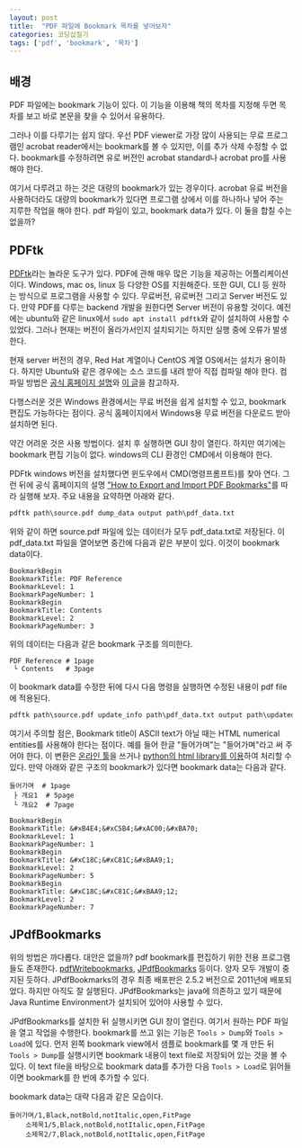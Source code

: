 ```yaml
---
layout: post
title:  "PDF 파일에 Bookmark 목차를 넣어보자"
categories: 코딩삽질기
tags: ['pdf', 'bookmark', '목차']
---
```


## 배경

PDF 파일에는 bookmark 기능이 있다. 이 기능을 이용해 책의 목차를 지정해 두면 목차를 보고 바로 본문을 찾을 수 있어서 유용하다. 

그러나 이를 다루기는 쉽지 않다. 우선 PDF viewer로 가장 많이 사용되는 무료 프로그램인 acrobat reader에서는 bookmark를 볼 수 있지만, 이를 추가 삭제 수정할 수 없다. bookmark를 수정하려면 유로 버전인 acrobat standard나 acrobat pro를 사용해야 한다. 

여기서 다루려고 하는 것은 대량의 bookmark가 있는 경우이다. acrobat 유료 버전을 사용하더라도 대량의 bookmark가 있다면 프로그램 상에서 이를 하나하나 넣어 주는 지루한 작업을 해야 한다. pdf 파일이 있고, bookmark data가 있다. 이 둘을 합칠 수는 없을까?

## PDFtk

[PDFtk](https://www.pdflabs.com/tools/pdftk-the-pdf-toolkit/)라는 놀라운 도구가 있다. PDF에 관해 매우 많은 기능을 제공하는 어플리케이션이다. Windows, mac os, linux 등 다양한 OS를 지원해준다. 또한 GUI, CLI 등 원하는 방식으로 프로그램을 사용할 수 있다. 무료버전, 유로버전 그리고 Server 버전도 있다. 만약 PDF를 다루는 backend 개발을 원한다면 Server 버전이 유용할 것이다. 예전에는 ubuntu와 같은 linux에서 `sudo apt install pdftk`와 같이 설치하여 사용할 수 있었다. 그러나 현재는 버전이 올라가서인지 설치되기는 하지만 실행 중에 오류가 발생한다. 

현재 server 버전의 경우, Red Hat 계열이나 CentOS 계열 OS에서는 설치가 용이하다. 하지만 Ubuntu와 같은 경우에는 소스 코드를 내려 받아 직접 컴파일 해야 한다. 컴파일 방법은 [공식 홈페이지 설명](https://www.pdflabs.com/tools/pdftk-server/index.html#build)와 [이 글](https://www.baeldung.com/linux/install-pdftk)을 참고하자. 

다행스러운 것은 Windows 환경에서는 무료 버전을 쉽게 설치할 수 있고, bookmark 편집도 가능하다는 점이다. 공식 홈페이지에서 Windows용 무료 버전을 다운로드 받아 설치하면 된다. 

약간 어려운 것은 사용 방법이다. 설치 후 실행하면 GUI 창이 열린다. 하지만 여기에는 bookmark 편집 기능이 없다. windows의 CLI 환경인 CMD에서 이용해야 한다. 

PDFtk windows 버전을 설치했다면 윈도우에서 CMD(명령프롬프트)를 찾아 연다. 그런 뒤에 공식 홈페이지의 설명 ["How to Export and Import PDF Bookmarks"](https://www.pdflabs.com/blog/export-and-import-pdf-bookmarks/)를 따라 실행해 보자. 주요 내용을 요약하면 아래와 같다.

```cmd
pdftk path\source.pdf dump_data output path\pdf_data.txt
```

위와 같이 하면 source.pdf 파일에 있는 데이터가 모두 pdf_data.txt로 저장된다. 이 pdf_data.txt 파일을 열어보면 중간에 다음과 같은 부분이 있다. 이것이 bookmark data이다. 

```
BookmarkBegin
BookmarkTitle: PDF Reference
BookmarkLevel: 1
BookmarkPageNumber: 1
BookmarkBegin
BookmarkTitle: Contents
BookmarkLevel: 2
BookmarkPageNumber: 3
```

위의 데이터는 다음과 같은 bookmark 구조를 의미한다. 

```
PDF Reference # 1page
 └ Contents   # 3page
```

이 bookmark data를 수정한 뒤에 다시 다음 명령을 실행하면 수정된 내용이 pdf file에 적용된다. 

```cmd
pdftk path\source.pdf update_info path\pdf_data.txt output path\updated.pdf
```

여기서 주의할 점은, Bookmark title이 ASCII text가 아닐 때는 HTML numerical entities를 사용해야 한다는 점이다. 예를 들어 한글 "들어가며"는 "&#xB4E4;&#xC5B4;&#xAC00;&#xBA70;"라고 써 주어야 한다. 이 변환은 [온라인 툴](https://appdevtools.com/html-entity-encoder-decoder)을 쓰거나 [python의 html library를 이용](https://stackoverflow.com/a/7088472)하여 처리할 수 있다. 만약 아래와 같은 구조의 bookmark가 있다면 bookmark data는 다음과 같다. 

```
들어가며  # 1page
 ├ 개요1  # 5page
 └ 개요2  # 7page
```

```
BookmarkBegin
BookmarkTitle: &#xB4E4;&#xC5B4;&#xAC00;&#xBA70;
BookmarkLevel: 1
BookmarkPageNumber: 1
BookmarkBegin
BookmarkTitle: &#xC18C;&#xC81C;&#xBAA9;1;
BookmarkLevel: 2
BookmarkPageNumber: 5
BookmarkBegin
BookmarkTitle: &#xC18C;&#xC81C;&#xBAA9;12;
BookmarkLevel: 2
BookmarkPageNumber: 7
```

## JPdfBookmarks

위의 방법은 까다롭다. 대안은 없을까? pdf bookmark를 편집하기 위한 전용 프로그램들도 존재한다. [pdfWritebookmarks](https://github.com/goerz/pdfWriteBookmarks), [JPdfBookmarks](https://flavianopetrocchi.blogspot.com/) 등이다. 양자 모두 개발이 중지된 듯하다. JPdfBookmarks의 경우 최종 배포판은 2.5.2 버전으로 2011년에 배포되었다. 하지만 아직도 잘 실행된다. JPdfBookmarks는 java에 의존하고 있기 때문에 Java Runtime Environment가 설치되어 있어야 사용할 수 있다. 

JPdfBookmarks를 설치한 뒤 실행시키면 GUI 창이 열린다. 여기서 원하는 PDF 파일을 열고 작업을 수행한다. bookmark를 쓰고 읽는 기능은 `Tools > Dump`와 `Tools > Load`에 있다. 먼저 왼쪽 bookmark view에서 샘플로 bookmark를 몇 개 만든 뒤 `Tools > Dump`를 실행시키면 bookmark 내용이 text file로 저장되어 있는 것을 볼 수 있다. 이 text file을 바탕으로 bookmark data를 추가한 다음 `Tools > Load`로 읽어들이면 bookmark를 한 번에 추가할 수 있다. 

bookmark data는 대략 다음과 같은 모습이다. 

```
들어가며/1,Black,notBold,notItalic,open,FitPage
	소제목1/5,Black,notBold,notItalic,open,FitPage
	소제목2/7,Black,notBold,notItalic,open,FitPage
```






